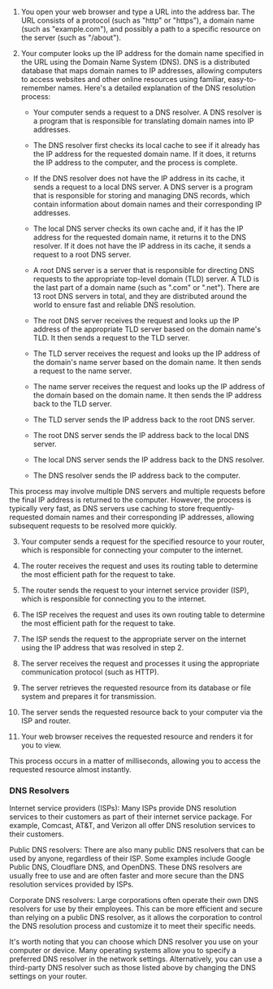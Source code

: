 1. You open your web browser and type a URL into the address bar. The URL consists of a protocol (such as "http" or "https"), a domain name (such as "example.com"), and possibly a path to a specific resource on the server (such as "/about").

2. Your computer looks up the IP address for the domain name specified in the URL using the Domain Name System (DNS). DNS is a distributed database that maps domain names to IP addresses, allowing computers to access websites and other online resources using familiar, easy-to-remember names. Here's a detailed explanation of the DNS resolution process:

    - Your computer sends a request to a DNS resolver. A DNS resolver is a program that is responsible for translating domain names into IP addresses.
    
    - The DNS resolver first checks its local cache to see if it already has the IP address for the requested domain name. If it does, it returns the IP address to the computer, and the process is complete.
    
    - If the DNS resolver does not have the IP address in its cache, it sends a request to a local DNS server. A DNS server is a program that is responsible for storing and managing DNS records, which contain information about domain names and their corresponding IP addresses.
    
    - The local DNS server checks its own cache and, if it has the IP address for the requested domain name, it returns it to the DNS resolver. If it does not have the IP address in its cache, it sends a request to a root DNS server.
    
    - A root DNS server is a server that is responsible for directing DNS requests to the appropriate top-level domain (TLD) server. A TLD is the last part of a domain name (such as ".com" or ".net"). There are 13 root DNS servers in total, and they are distributed around the world to ensure fast and reliable DNS resolution.
    
    - The root DNS server receives the request and looks up the IP address of the appropriate TLD server based on the domain name's TLD. It then sends a request to the TLD server.
    
    - The TLD server receives the request and looks up the IP address of the domain's name server based on the domain name. It then sends a request to the name server.
    
    - The name server receives the request and looks up the IP address of the domain based on the domain name. It then sends the IP address back to the TLD server.
    
    - The TLD server sends the IP address back to the root DNS server.
    
    - The root DNS server sends the IP address back to the local DNS server.
    
    - The local DNS server sends the IP address back to the DNS resolver.

    - The DNS resolver sends the IP address back to the computer.

This process may involve multiple DNS servers and multiple requests before the final IP address is returned to the computer. However, the process is typically very fast, as DNS servers use caching to store frequently-requested domain names and their corresponding IP addresses, allowing subsequent requests to be resolved more quickly.

3. Your computer sends a request for the specified resource to your router, which is responsible for connecting your computer to the internet.

4. The router receives the request and uses its routing table to determine the most efficient path for the request to take.

5. The router sends the request to your internet service provider (ISP), which is responsible for connecting you to the internet.

6. The ISP receives the request and uses its own routing table to determine the most efficient path for the request to take.

7. The ISP sends the request to the appropriate server on the internet using the IP address that was resolved in step 2.

8. The server receives the request and processes it using the appropriate communication protocol (such as HTTP).

9. The server retrieves the requested resource from its database or file system and prepares it for transmission.

10. The server sends the requested resource back to your computer via the ISP and router.

11. Your web browser receives the requested resource and renders it for you to view.

This process occurs in a matter of milliseconds, allowing you to access the requested resource almost instantly.

### DNS Resolvers

Internet service providers (ISPs): Many ISPs provide DNS resolution services to their customers as part of their internet service package. For example, Comcast, AT&T, and Verizon all offer DNS resolution services to their customers.

Public DNS resolvers: There are also many public DNS resolvers that can be used by anyone, regardless of their ISP. Some examples include Google Public DNS, Cloudflare DNS, and OpenDNS. These DNS resolvers are usually free to use and are often faster and more secure than the DNS resolution services provided by ISPs.

Corporate DNS resolvers: Large corporations often operate their own DNS resolvers for use by their employees. This can be more efficient and secure than relying on a public DNS resolver, as it allows the corporation to control the DNS resolution process and customize it to meet their specific needs.

It's worth noting that you can choose which DNS resolver you use on your computer or device. Many operating systems allow you to specify a preferred DNS resolver in the network settings. Alternatively, you can use a third-party DNS resolver such as those listed above by changing the DNS settings on your router.
